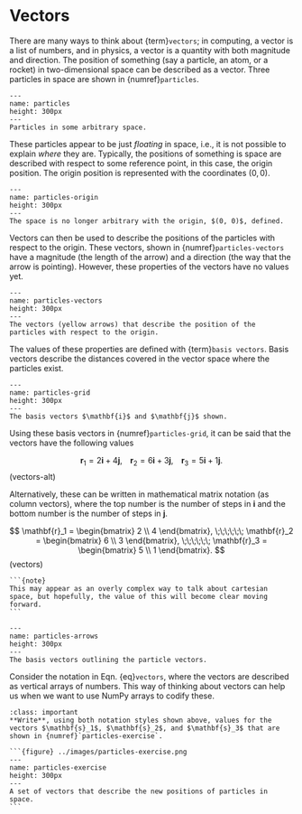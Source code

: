 # Vectors

There are many ways to think about {term}`vectors`; in computing, a vector is a list of numbers, and in physics, a vector is a quantity with both magnitude and direction. 
The position of something (say a particle, an atom, or a rocket) in two-dimensional space can be described as a vector.
Three particles in space are shown in {numref}`particles`.
```{figure} ../images/particles.svg
---
name: particles
height: 300px
---
Particles in some arbitrary space.
```

These particles appear to be just *floating* in space, i.e., it is not possible to explain *where* they are. 
Typically, the positions of something is space are described with respect to some reference point, in this case, the origin position. 
The origin position is represented with the coordinates $(0, 0)$. 
```{figure} ../images/particles-origin.svg
---
name: particles-origin
height: 300px
---
The space is no longer arbitrary with the origin, $(0, 0)$, defined.
```

Vectors can then be used to describe the positions of the particles with respect to the origin. 
These vectors, shown in {numref}`particles-vectors` have a magnitude (the length of the arrow) and a direction (the way that the arrow is pointing). 
However, these properties of the vectors have no values yet. 
```{figure} ../images/particles-vectors.svg
---
name: particles-vectors
height: 300px
---
The vectors (yellow arrows) that describe the position of the particles with respect to the origin.
```

The values of these properties are defined with {term}`basis vectors`. 
Basis vectors describe the distances covered in the vector space where the particles exist. 
```{figure} ../images/particles-grid.svg
---
name: particles-grid
height: 300px
---
The basis vectors $\mathbf{i}$ and $\mathbf{j}$ shown. 
```

Using these basis vectors in {numref}`particles-grid`, it can be said that the vectors have the following values 

$$
\mathbf{r}_1 = 2\mathbf{i} + 4\mathbf{j}, \;\;\;\;\mathbf{r}_2 = 6\mathbf{i} + 3\mathbf{j}, \;\;\;\;\mathbf{r}_3 = 5\mathbf{i} + 1\mathbf{j}.
$$ (vectors-alt)

Alternatively, these can be written in mathematical matrix notation (as column vectors), where the top number is the number of steps in $\mathbf{i}$ and the bottom number is the number of steps in $\mathbf{j}$. 

$$
\mathbf{r}_1 = \begin{bmatrix} 2 \\ 4 \end{bmatrix}, \;\;\;\;\;\; \mathbf{r}_2 = \begin{bmatrix} 6 \\ 3 \end{bmatrix}, \;\;\;\;\;\; \mathbf{r}_3 = \begin{bmatrix} 5 \\ 1 \end{bmatrix}.
$$ (vectors)

````{margin}
```{note}
This may appear as an overly complex way to talk about cartesian space, but hopefully, the value of this will become clear moving forward.
```
````
```{figure} ../images/particles-arrows.svg
---
name: particles-arrows
height: 300px
---
The basis vectors outlining the particle vectors. 
```

Consider the notation in Eqn. {eq}`vectors`, where the vectors are described as vertical arrays of numbers. 
This way of thinking about vectors can help us when we want to use NumPy arrays to codify these. 

````{admonition} Task
:class: important
**Write**, using both notation styles shown above, values for the vectors $\mathbf{s}_1$, $\mathbf{s}_2$, and $\mathbf{s}_3$ that are shown in {numref}`particles-exercise`.

```{figure} ../images/particles-exercise.png
---
name: particles-exercise
height: 300px
---
A set of vectors that describe the new positions of particles in space.
```
````